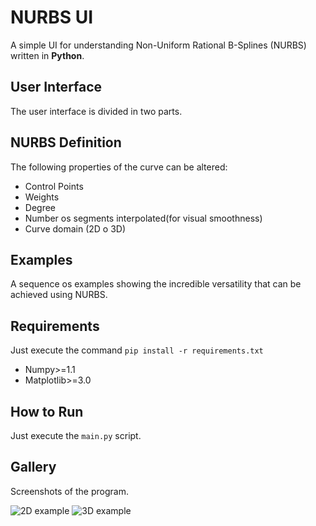 # NURBS UI

A simple UI for understanding Non-Uniform Rational B-Splines (NURBS) written in **Python**.

## User Interface

The user interface is divided in two parts.

## NURBS Definition

The following properties of the curve can be altered:

- Control Points
- Weights
- Degree
- Number os segments interpolated(for visual smoothness)
- Curve domain (2D o 3D)

## Examples

A sequence os examples showing the incredible versatility that can be achieved using NURBS.

## Requirements

 Just execute the command `pip install -r requirements.txt`

- Numpy>=1.1
- Matplotlib>=3.0

## How to Run

Just execute the `main.py` script.

## Gallery

Screenshots of the program.

![2D example](https://github.com/Fernandohf/NURBS/blob/master/media/2dexample.png)
![3D example](https://github.com/Fernandohf/NURBS/blob/master/media/3dexample.png)
